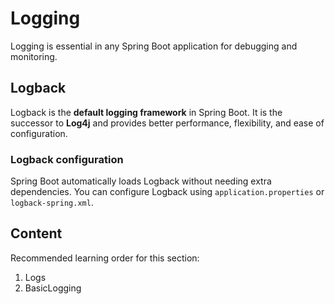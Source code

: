 # Logging

Logging is essential in any Spring Boot application for debugging and monitoring.

## Logback

Logback is the **default logging framework** in Spring Boot. It is the successor to **Log4j** and provides better performance, flexibility, and ease of configuration.

### Logback configuration

Spring Boot automatically loads Logback without needing extra dependencies. You can configure Logback using `application.properties` or `logback-spring.xml`.

## Content

Recommended learning order for this section:

1. Logs
2. BasicLogging
